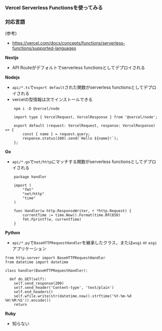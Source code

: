 ### Vercel Serverless Functionsを使ってみる

### 対応言語

(参考)
- https://vercel.com/docs/concepts/functions/serverless-functions/supported-languages

**Nextjs**
- API Routeがデフォルトでserverless functionsとしてデプロイされる

**Nodejs**
- `api/*.ts`で`export default`された関数がserverless functionsとしてデプロイされる
- vercelの型情報は次でインストールできる
```
    npm i -D @vercel/node
```

```
    import type { VercelRequest, VercelResponse } from '@vercel/node';
    
    export default (request: VercelRequest, response: VercelResponse) => {
        const { name } = request.query;
        response.status(200).send(`Hello ${name}!`);
    };
```

**Go**
- `api/*.go`で`net/http`にマッチする関数がserverless functionsとしてデプロイされる
```
    package handler
    
    import (
        "fmt"
        "net/http"
        "time"
    )
    
    func Handler(w http.ResponseWriter, r *http.Request) {
        currentTime := time.Now().Format(time.RFC850)
        fmt.Fprintf(w, currentTime)
    }
```

**Python**
- `api/*.py`で`BaseHTTPRequestHandler`を継承したクラス，または`wsgi` or `asgi`アプリケーション
```
from http.server import BaseHTTPRequestHandler
from datetime import datetime
 
class handler(BaseHTTPRequestHandler):
 
  def do_GET(self):
    self.send_response(200)
    self.send_header('Content-type', 'text/plain')
    self.end_headers()
    self.wfile.write(str(datetime.now().strftime('%Y-%m-%d %H:%M:%S')).encode())
    return
```

**Ruby**
- 知らない
